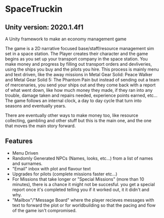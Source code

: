 # SpaceTruckin

## Unity version: 2020.1.4f1
A Unity framework to make an economy management game

The game is a 2D narrative focused base/staff/resource management sim set in a space station. The Player creates their character and the game begins as you set up your transport company in the space station. You make money and progress by filling out transport orders and devliveries, using the ships you buy and the pilots you hire. This process is mainly menu and text driven, like the away missions in Metal Gear Solid: Peace Walker and Metal Gear Solid 5: The Phantom Pain but instead of sending out a team of mercenaries, you send your ships out and they come back with a report of what went down, like how much money they made, if they ran into any trouble, damage taken and repairs needed, experience points earned, etc...
The game follows an internal clock, a day to day cycle that turn into seasons and eventually years.

There are eventually other ways to make money too, like resource collecting, gambling and other stuff but this is the main one, and the one that moves the main story forward.

## Features
- Menu Driven
- Randomly Generated NPCs (Names, looks, etc...) from a list of names and surnames.
- "Email" inbox with plot and flavour text
- Upgrades for pilots (complete missions faster etc...)
- For Missions that take longer or "Special Missions" (more than 10 minutes), there is a chance it might not be succesful. you get a special report once it's completed telling you if it worked out, it it didn't and why.
- "Mailbox"/"Message Board" where the player recieves messages with text to forward the plot or for worldbuilding so that the pacing and flow of the game isn't compromised.
